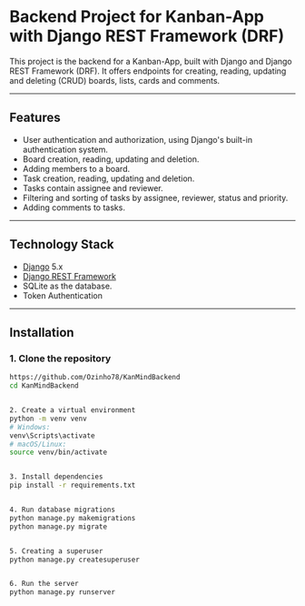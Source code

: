 # Backend Project for Kanban-App with Django REST Framework (DRF)

This project is the backend for a Kanban-App, built with Django and Django REST Framework (DRF).
It offers endpoints for creating, reading, updating and deleting (CRUD) boards, lists, cards and comments.

-------------------------------------------------------------------------------------------------------------

## Features

- User authentication and authorization, using Django's built-in authentication system.
- Board creation, reading, updating and deletion.
- Adding members to a board.
- Task creation, reading, updating and deletion.
- Tasks contain assignee and reviewer.
- Filtering and sorting of tasks by assignee, reviewer, status and priority.
- Adding comments to tasks.

-------------------------------------------------------------------------------------------------------------

## Technology Stack

- [Django](https://www.djangoproject.com/) 5.x
- [Django REST Framework](https://www.django-rest-framework.org/)
- SQLite as the database.
- Token Authentication

-------------------------------------------------------------------------------------------------------------

## Installation

### 1. Clone the repository
```bash
https://github.com/Ozinho78/KanMindBackend
cd KanMindBackend


2. Create a virtual environment
python -m venv venv
# Windows:
venv\Scripts\activate
# macOS/Linux:
source venv/bin/activate


3. Install dependencies
pip install -r requirements.txt


4. Run database migrations
python manage.py makemigrations
python manage.py migrate


5. Creating a superuser
python manage.py createsuperuser


6. Run the server
python manage.py runserver